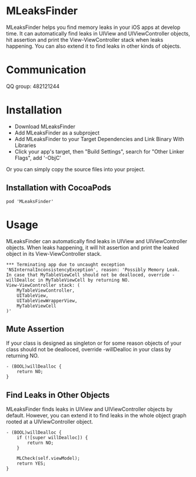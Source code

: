 # MLeaksFinder
MLeaksFinder helps you find memory leaks in your iOS apps at develop time. It can automatically find leaks in UIView and UIViewController objects, hit assertion and print the View-ViewController stack when leaks happening. You can also extend it to find leaks in other kinds of objects.

# Communication
QQ group: 482121244

# Installation
- Download MLeaksFinder
- Add MLeaksFinder as a subproject
- Add MLeaksFinder to your Target Dependencies and Link Binary With Libraries
- Click your app's target, then "Build Settings", search for "Other Linker Flags", add '-ObjC'

Or you can simply copy the source files into your project.

## Installation with CocoaPods
```
pod 'MLeaksFinder'
```

# Usage
MLeaksFinder can automatically find leaks in UIView and UIViewController objects. When leaks happening, it will hit assertion and print the leaked object in its View-ViewController stack.
```
*** Terminating app due to uncaught exception 'NSInternalInconsistencyException', reason: 'Possibly Memory Leak.
In case that MyTableViewCell should not be dealloced, override -willDealloc in MyTableViewCell by returning NO.
View-ViewController stack: (
    MyTableViewController,
    UITableView,
    UITableViewWrapperView,
    MyTableViewCell
)'
```

## Mute Assertion
If your class is designed as singleton or for some reason objects of your class should not be dealloced, override -willDealloc in your class by returning NO.
```objc
- (BOOL)willDealloc {
    return NO;
}
```

## Find Leaks in Other Objects
MLeaksFinder finds leaks in UIView and UIViewController objects by default. However, you can extend it to find leaks in the whole object graph rooted at a UIViewController object.
```objc
- (BOOL)willDealloc {
    if (![super willDealloc]) {
        return NO;
    }
    
    MLCheck(self.viewModel);
    return YES;
}
```

